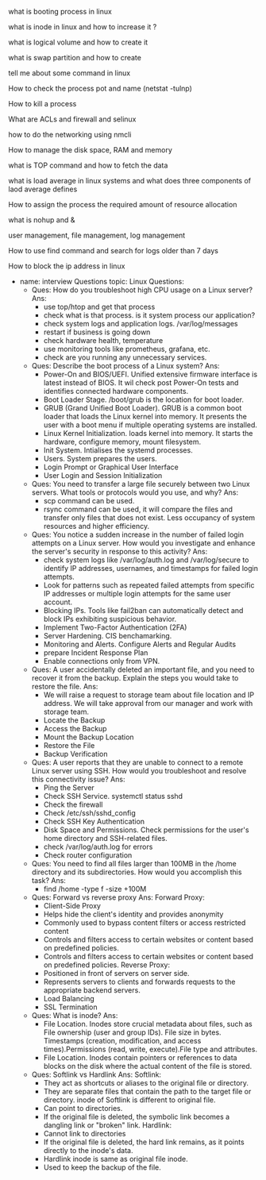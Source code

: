 what is booting process in linux

what is inode in linux and how to increase it ?

what is logical volume and how to create it

what is swap partition and how to create

tell me about some command in linux

How to check the process pot and name (netstat -tulnp)

How to kill a process

What are ACLs and firewall and selinux

how to do the networking using nmcli

How to manage the disk space, RAM and memory

what is TOP command and how to fetch the data

what is load average in linux systems and what does three components of laod average defines

How to assign the process the required amount of resource allocation

what is nohup and &

user management, file management, log management

How to use find command and search for logs older than 7 days

How to block the ip address in linux

- name:  interview Questions
  topic: Linux
  Questions:
    - Ques: How do you troubleshoot high CPU usage on a Linux server?
      Ans:
      - use top/htop and get that process
      - check what is that process. is it system process our application?
      - check system logs and application logs. /var/log/messages
      - restart if business is going down
      - check hardware health, temperature
      - use monitoring tools like prometheus, grafana, etc.
      - check are you running any unnecessary services.
    - Ques: Describe the boot process of a Linux system?
      Ans:
      - Power-On and BIOS/UEFI. Unified extensive firmware interface is latest instead of BIOS. It wil check post Power-On tests and identifies connected hardware components.
      - Boot Loader Stage. /boot/grub is the location for boot loader.
      - GRUB (Grand Unified Boot Loader). GRUB is a common boot loader that loads the Linux kernel into memory. It presents the user with a boot menu if multiple operating systems are installed.
      - Linux Kernel Initialization. loads kernel into memory. It starts the hardware, configure memory, mount filesystem.
      - Init System. Intialises the systemd processes.
      - Users. System prepares the users.
      - Login Prompt or Graphical User Interface
      - User Login and Session Initialization
    - Ques: You need to transfer a large file securely between two Linux servers. What  tools or protocols would you use, and why?
      Ans:
      - scp command can be used.
      - rsync command can be used, it will compare the files and transfer only files that does not exist. Less occupancy of system resources and higher efficiency.
    - Ques: You notice a sudden increase in the number of failed login attempts on a Linux server. How would you investigate and enhance the server's security in response to this activity?
      Ans:
      - check system logs like /var/log/auth.log and /var/log/secure to identify IP addresses, usernames, and timestamps for failed login attempts.
      - Look for patterns such as repeated failed attempts from specific IP addresses or multiple login attempts for the same user account.
      - Blocking IPs. Tools like fail2ban can automatically detect and block IPs exhibiting suspicious behavior.
      - Implement Two-Factor Authentication (2FA)
      - Server Hardening. CIS benchamarking.
      - Monitoring and Alerts. Configure Alerts and Regular Audits
      - prepare Incident Response Plan
      - Enable connections only from VPN.
    - Ques: A user accidentally deleted an important file, and you need to recover it from the backup. Explain the steps you would take to restore the file.
      Ans:
      - We will raise a request to storage team about file location and IP address. We will take approval from our manager and work with storage team.
      - Locate the Backup
      - Access the Backup
      - Mount the Backup Location
      - Restore the File
      - Backup Verification
    - Ques: A user reports that they are unable to connect to a remote Linux server using SSH. How would you troubleshoot and resolve this connectivity issue?
      Ans:
      - Ping the Server
      - Check SSH Service. systemctl status sshd
      - Check the firewall
      - Check /etc/ssh/sshd_config
      - Check SSH Key Authentication
      - Disk Space and Permissions. Check permissions for the user's home directory and SSH-related files.
      - check /var/log/auth.log for errors
      - Check router configuration
    - Ques: You need to find all files larger than 100MB in the /home directory and its subdirectories. How would you accomplish this task?
      Ans:
      - find /home -type f -size +100M
    - Ques: Forward vs reverse proxy
      Ans:
       Forward Proxy:
       - Client-Side Proxy
       - Helps hide the client's identity and provides anonymity
       - Commonly used to bypass content filters or access restricted content
       - Controls and filters access to certain websites or content based on predefined policies.
       - Controls and filters access to certain websites or content based on predefined policies.
       Reverse Proxy:
       - Positioned in front of servers on server side.
       - Represents servers to clients and forwards requests to the appropriate backend servers.
       - Load Balancing
       - SSL Termination
    - Ques: What is inode?
      Ans:
      - File Location. Inodes store crucial metadata about files, such as File ownership (user and group IDs). File size in bytes. Timestamps (creation, modification, and access times).Permissions (read, write, execute).File type and attributes.
      - File Location. Inodes contain pointers or references to data blocks on the disk where the actual content of the file is stored.
    - Ques: Softlink vs Hardlink
      Ans:
        Softlink:
        - They act as shortcuts or aliases to the original file or directory.
        - They are separate files that contain the path to the target file or directory. inode of Softlink is different to original file.
        - Can point to directories.
        - If the original file is deleted, the symbolic link becomes a dangling link or "broken" link.
        Hardlink:
        - Cannot link to directories
        - If the original file is deleted, the hard link remains, as it points directly to the inode's data.
        - Hardlink inode is same as original file inode.
        - Used to keep the backup of the file.
    
      
      
    

